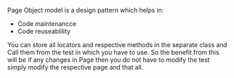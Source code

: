  Page Object model is a design pattern which helps in:
- Code maintenancce
- Code reuseablility
 
You can store all locators and respective methods in the separate class and Call them from the test in which you have to use. So the benefit from this will be if any changes in Page then you do not have to modify the test simply modify the respective page and that all.
